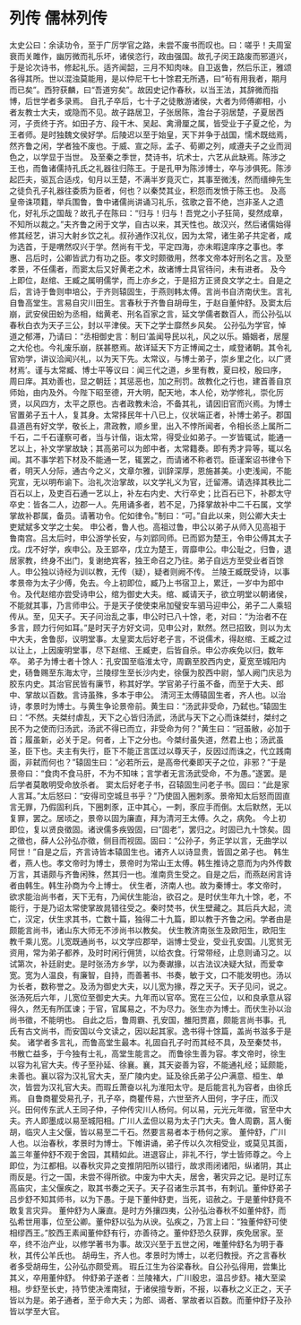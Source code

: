 # 列传 儒林列传
太史公曰：余读功令，至于广厉学官之路，未尝不废书而叹也。曰：嗟乎！夫周室衰而关雎作，幽厉微而礼乐坏，诸侯恣行，政由强国。故孔子闵王路废而邪道兴，于是论次诗书，修起礼乐。适齐闻韶，三月不知肉味。自卫返鲁，然后乐正，雅颂各得其所。世以混浊莫能用，是以仲尼干七十馀君无所遇，曰“茍有用我者，期月而已矣”。西狩获麟，曰“吾道穷矣”。故因史记作春秋，以当王法，其辞微而指博，后世学者多录焉。
自孔子卒后，七十子之徒散游诸侯，大者为师傅卿相，小者友教士大夫，或隐而不见。故子路居卫，子张居陈，澹台子羽居楚，子夏居西河，子贡终于齐。如田子方、段干木、吴起、禽滑厘之属，皆受业于子夏之伦，为王者师。是时独魏文侯好学。后陵迟以至于始皇，天下并争于战国，懦术既绌焉，然齐鲁之闲，学者独不废也。于威、宣之际，孟子、荀卿之列，咸遵夫子之业而润色之，以学显于当世。
及至秦之季世，焚诗书，坑术士，六艺从此缺焉。陈涉之王也，而鲁诸儒持孔氏之礼器往归陈王。于是孔甲为陈涉博士，卒与涉俱死。陈涉起匹夫，驱瓦合适戍，旬月以王楚，不满半岁竟灭亡，其事至微浅，然而缙绅先生之徒负孔子礼器往委质为臣者，何也？以秦焚其业，积怨而发愤于陈王也。
及高皇帝诛项籍，举兵围鲁，鲁中诸儒尚讲诵习礼乐，弦歌之音不绝，岂非圣人之遗化，好礼乐之国哉？故孔子在陈曰：“归与！归与！吾党之小子狂简，斐然成章，不知所以裁之。”夫齐鲁之闲于文学，自古以来，其天性也。故汉兴，然后诸儒始得修其经艺，讲习大射乡饮之礼。叔孙通作汉礼仪，因为太常，诸生弟子共定者，咸为选首，于是喟然叹兴于学。然尚有干戈，平定四海，亦未暇遑庠序之事也。孝惠、吕后时，公卿皆武力有功之臣。孝文时颇徵用，然孝文帝本好刑名之言。及至孝景，不任儒者，而窦太后又好黄老之术，故诸博士具官待问，未有进者。
及今上即位，赵绾、王臧之属明儒学，而上亦乡之，于是招方正贤良文学之士。自是之后，言诗于鲁则申培公，于齐则辕固生，于燕则韩太傅。言尚书自济南伏生。言礼自鲁高堂生。言易自灾川田生。言春秋于齐鲁自胡毋生，于赵自董仲舒。及窦太后崩，武安侯田蚡为丞相，绌黄老、刑名百家之言，延文学儒者数百人，而公孙弘以春秋白衣为天子三公，封以平津侯。天下之学士靡然乡风矣。
公孙弘为学官，悼道之郁滞，乃请曰：“丞相御史言：制曰‘盖闻导民以礼，风之以乐。婚姻者，居屋之大伦也。今礼废乐崩，朕甚愍焉。故详延天下方正博闻之士，咸登诸朝。其令礼官劝学，讲议洽闻兴礼，以为天下先。太常议，与博士弟子，崇乡里之化，以广贤材焉’。谨与太常臧、博士平等议曰：闻三代之道，乡里有教，夏曰校，殷曰序，周曰庠。其劝善也，显之朝廷；其惩恶也，加之刑罚。故教化之行也，建首善自京师始，由内及外。今陛下昭至德，开大明，配天地，本人伦，劝学修礼，崇化厉贤，以风四方，太平之原也。古者政教未洽，不备其礼，请因旧官而兴焉。为博士官置弟子五十人，复其身。太常择民年十八已上，仪状端正者，补博士弟子。郡国县道邑有好文学，敬长上，肃政教，顺乡里，出入不悖所闻者，令相长丞上属所二千石，二千石谨察可者，当与计偕，诣太常，得受业如弟子。一岁皆辄试，能通一艺以上，补文学掌故缺；其高弟可以为郎中者，太常籍奏。即有秀才异等，辄以名闻。其不事学若下材及不能通一艺，辄罢之，而请诸不称者罚。臣谨案诏书律令下者，明天人分际，通古今之义，文章尔雅，训辞深厚，恩施甚美。小吏浅闻，不能究宣，无以明布谕下。治礼次治掌故，以文学礼义为官，迁留滞。请选择其秩比二百石以上，及吏百石通一艺以上，补左右内史、大行卒史；比百石已下，补郡太守卒史：皆各二人，边郡一人。先用诵多者，若不足，乃择掌故补中二千石属，文学掌故补郡属，备员。请著功令。佗如律令。”制曰：“可。”自此以来，则公卿大夫士吏斌斌多文学之士矣。
申公者，鲁人也。高祖过鲁，申公以弟子从师入见高祖于鲁南宫。吕太后时，申公游学长安，与刘郢同师。已而郢为楚王，令申公傅其太子戊。戊不好学，疾申公。及王郢卒，戊立为楚王，胥靡申公。申公耻之，归鲁，退居家教，终身不出门，复谢绝宾客，独王命召之乃往。弟子自远方至受业者百馀人。申公独以诗经为训以教，无传（疑），疑者则阙不传。
兰陵王臧既受诗，以事孝景帝为太子少傅，免去。今上初即位，臧乃上书宿卫上，累迁，一岁中为郎中令。及代赵绾亦尝受诗申公，绾为御史大夫。绾、臧请天子，欲立明堂以朝诸侯，不能就其事，乃言师申公。于是天子使使束帛加璧安车驷马迎申公，弟子二人乘轺传从。至，见天子。天子问治乱之事，申公时已八十馀，老，对曰：“为治者不在多言，顾力行何如耳。”是时天子方好文词，见申公对，默然。然已招致，则以为太中大夫，舍鲁邸，议明堂事。太皇窦太后好老子言，不说儒术，得赵绾、王臧之过以让上，上因废明堂事，尽下赵绾、王臧吏，后皆自杀。申公亦疾免以归，数年卒。
弟子为博士者十馀人：孔安国至临淮太守，周霸至胶西内史，夏宽至城阳内史，砀鲁赐至东海太守，兰陵缪生至长沙内史，徐偃为胶西中尉，邹人阙门庆忌为胶东内史。其治官民皆有廉节，称其好学。学官弟子行虽不备，而至于大夫、郎中、掌故以百数。言诗虽殊，多本于申公。
清河王太傅辕固生者，齐人也。以治诗，孝景时为博士。与黄生争论景帝前。黄生曰：“汤武非受命，乃弑也。”辕固生曰：“不然。夫桀纣虐乱，天下之心皆归汤武，汤武与天下之心而诛桀纣，桀纣之民不为之使而归汤武，汤武不得已而立，非受命为何？”黄生曰：“冠虽敝，必加于首；履虽新，必关于足。何者，上下之分也。今桀纣虽失道，然君上也；汤武虽圣，臣下也。夫主有失行，臣下不能正言匡过以尊天子，反因过而诛之，代立践南面，非弑而何也？”辕固生曰：“必若所云，是高帝代秦即天子之位，非邪？”于是景帝曰：“食肉不食马肝，不为不知味；言学者无言汤武受命，不为愚。”遂罢。是后学者莫敢明受命放杀者。
窦太后好老子书，召辕固生问老子书。固曰：“此是家人言耳。”太后怒曰：“安得司空城旦书乎？”乃使固入圈刺豕。景帝知太后怒而固直言无罪，乃假固利兵，下圈刺豕，正中其心，一刺，豕应手而倒。太后默然，无以复罪，罢之。居顷之，景帝以固为廉直，拜为清河王太傅。久之，病免。
今上初即位，复以贤良徵固。诸谀儒多疾毁固，曰“固老”，罢归之。时固已九十馀矣。固之徵也，薛人公孙弘亦徵，侧目而视固。固曰：“公孙子，务正学以言，无曲学以阿世！”自是之后，齐言诗皆本辕固生也。诸齐人以诗显贵，皆固之弟子也。
韩生者，燕人也。孝文帝时为博士，景帝时为常山王太傅。韩生推诗之意而为内外传数万言，其语颇与齐鲁闲殊，然其归一也。淮南贲生受之。自是之后，而燕赵闲言诗者由韩生。韩生孙商为今上博士。
伏生者，济南人也。故为秦博士。孝文帝时，欲求能治尚书者，天下无有，乃闻伏生能治，欲召之。是时伏生年九十馀，老，不能行，于是乃诏太常使掌故晁错往受之。秦时焚书，伏生壁藏之。其后兵大起，流亡，汉定，伏生求其书，亡数十篇，独得二十九篇，即以教于齐鲁之闲。学者由是颇能言尚书，诸山东大师无不涉尚书以教矣。
伏生教济南张生及欧阳生，欧阳生教千乘儿宽。儿宽既通尚书，以文学应郡举，诣博士受业，受业孔安国。儿宽贫无资用，常为弟子都养，及时时闲行佣赁，以给衣食。行常带经，止息则诵习之。以试第次，补廷尉史。是时张汤方乡学，以为奏谳掾，以古法议决疑大狱，而爱幸宽。宽为人温良，有廉智，自持，而善著书、书奏，敏于文，口不能发明也。汤以为长者，数称誉之。及汤为御史大夫，以儿宽为掾，荐之天子。天子见问，说之。张汤死后六年，儿宽位至御史大夫。九年而以官卒。宽在三公位，以和良承意从容得久，然无有所匡谏；于官，官属易之，不为尽力。张生亦为博士。而伏生孙以治尚书徵，不能明也。
自此之后，鲁周霸、孔安国，雒阳贾嘉，颇能言尚书事。孔氏有古文尚书，而安国以今文读之，因以起其家。逸书得十馀篇，盖尚书滋多于是矣。
诸学者多言礼，而鲁高堂生最本。礼固自孔子时而其经不具，及至秦焚书，书散亡益多，于今独有士礼，高堂生能言之。
而鲁徐生善为容。孝文帝时，徐生以容为礼官大夫。传子至孙延、徐襄。襄，其天姿善为容，不能通礼经；延颇能，未善也。襄以容为汉礼官大夫，至广陵内史。延及徐氏弟子公户满意、桓生、单次，皆尝为汉礼官大夫。而瑕丘萧奋以礼为淮阳太守。是后能言礼为容者，由徐氏焉。
自鲁商瞿受易孔子，孔子卒，商瞿传易，六世至齐人田何，字子庄，而汉兴。田何传东武人王同子仲，子仲传灾川人杨何。何以易，元光元年徵，官至中大夫。齐人即墨成以易至城阳相。广川人孟但以易为太子门大夫。鲁人周霸，莒人衡胡，临灾人主父偃，皆以易至二千石。然要言易者本于杨何之家。
董仲舒，广川人也。以治春秋，孝景时为博士。下帷讲诵，弟子传以久次相受业，或莫见其面，盖三年董仲舒不观于舍园，其精如此。进退容止，非礼不行，学士皆师尊之。今上即位，为江都相。以春秋灾异之变推阴阳所以错行，故求雨闭诸阳，纵诸阴，其止雨反是。行之一国，未尝不得所欲。中废为中大夫，居舍，著灾异之记。是时辽东高庙灾，主父偃疾之，取其书奏之天子。天子召诸生示其书，有刺讥。董仲舒弟子吕步舒不知其师书，以为下愚。于是下董仲舒吏，当死，诏赦之。于是董仲舒竟不敢复言灾异。
董仲舒为人廉直。是时方外攘四夷，公孙弘治春秋不如董仲舒，而弘希世用事，位至公卿。董仲舒以弘为从谀。弘疾之，乃言上曰：“独董仲舒可使相缪西王。”胶西王素闻董仲舒有行，亦善待之。董仲舒恐久获罪，疾免居家。至卒，终不治产业，以修学著书为事。故汉兴至于五世之闲，唯董仲舒名为明于春秋，其传公羊氏也。
胡毋生，齐人也。孝景时为博士，以老归教授。齐之言春秋者多受胡毋生，公孙弘亦颇受焉。
瑕丘江生为谷梁春秋。自公孙弘得用，尝集比其义，卒用董仲舒。
仲舒弟子遂者：兰陵褚大，广川殷忠，温吕步舒。褚大至梁相。步舒至长史，持节使决淮南狱，于诸侯擅专断，不报，以春秋之义正之，天子皆以为是。弟子通者，至于命大夫；为郎、谒者、掌故者以百数。而董仲舒子及孙皆以学至大官。
